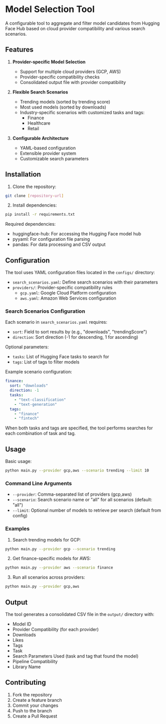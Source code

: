 # Model Selection Tool

A configurable tool to aggregate and filter model candidates from Hugging Face Hub based on cloud provider compatibility and various search scenarios.

## Features

1. **Provider-specific Model Selection**
   - Support for multiple cloud providers (GCP, AWS)
   - Provider-specific compatibility checks
   - Consolidated output file with provider compatibility

2. **Flexible Search Scenarios**
   - Trending models (sorted by trending score)
   - Most used models (sorted by downloads)
   - Industry-specific scenarios with customized tasks and tags:
     - Finance
     - Healthcare
     - Retail

3. **Configurable Architecture**
   - YAML-based configuration
   - Extensible provider system
   - Customizable search parameters

## Installation

1. Clone the repository:
```bash
git clone [repository-url]
```

2. Install dependencies:
```bash
pip install -r requirements.txt
```

Required dependencies:
- huggingface-hub: For accessing the Hugging Face model hub
- pyyaml: For configuration file parsing
- pandas: For data processing and CSV output

## Configuration

The tool uses YAML configuration files located in the `configs/` directory:

- `search_scenarios.yaml`: Define search scenarios with their parameters
- `providers/`: Provider-specific compatibility rules
  - `gcp.yaml`: Google Cloud Platform configuration
  - `aws.yaml`: Amazon Web Services configuration

### Search Scenarios Configuration

Each scenario in `search_scenarios.yaml` requires:
- `sort`: Field to sort results by (e.g., "downloads", "trendingScore")
- `direction`: Sort direction (-1 for descending, 1 for ascending)

Optional parameters:
- `tasks`: List of Hugging Face tasks to search for
- `tags`: List of tags to filter models

Example scenario configuration:
```yaml
finance:
  sort: "downloads"
  direction: -1
  tasks:
    - "text-classification"
    - "text-generation"
  tags:
    - "finance"
    - "fintech"
```

When both tasks and tags are specified, the tool performs searches for each combination of task and tag.

## Usage

Basic usage:

```bash
python main.py --provider gcp,aws --scenario trending --limit 10
```

### Command Line Arguments

- `--provider`: Comma-separated list of providers (gcp,aws)
- `--scenario`: Search scenario name or "all" for all scenarios (default: "all")
- `--limit`: Optional number of models to retrieve per search (default from config)

### Examples

1. Search trending models for GCP:
```bash
python main.py --provider gcp --scenario trending
```

2. Get finance-specific models for AWS:
```bash
python main.py --provider aws --scenario finance
```

3. Run all scenarios across providers:
```bash
python main.py --provider gcp,aws
```

## Output

The tool generates a consolidated CSV file in the `output/` directory with:
- Model ID
- Provider Compatibility (for each provider)
- Downloads
- Likes
- Tags
- Task
- Search Parameters Used (task and tag that found the model)
- Pipeline Compatibility
- Library Name

## Contributing

1. Fork the repository
2. Create a feature branch
3. Commit your changes
4. Push to the branch
5. Create a Pull Request
